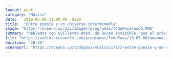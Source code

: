 ```yaml
---
layout: post
category: "Música"
date:   2019-05-08 11:00:00 -0300
title:  "Entre poesía y un universo interminable"
image: "https://oceano.uy/api/images/programas/TodoPasa/wood.PNG"
summary: "Hablamos con Guillermo Wood, de Buceo Invisible, que el próximo viernes presenta su disco \"Luz Marginal\" en la Biblioteca Nacional. Una banda surgida en 1997 conformada por músicos, poetas y artistas visuales con cinco álbumes editados."
file: "https://audios.oceanofm.com/programas/TodoPasa/19-05-082amaanaLapeadeCesar.mp3"
duration: "28:46"
oceanourl: "https://oceano.uy/todopasa/musica/17273-entre-poesia-y-un-universo-interminable"
---
```

  
